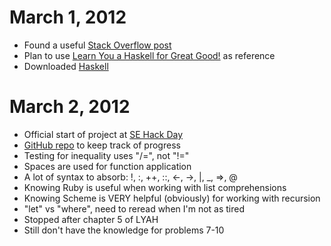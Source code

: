 March 1, 2012
=============
- Found a useful [Stack Overflow post](http://stackoverflow.com/questions/1012573/how-to-learn-haskell)
- Plan to use [Learn You a Haskell for Great Good!](http://learnyouahaskell.com/) as reference
- Downloaded [Haskell](http://hackage.haskell.org/platform/)

March 2, 2012
=============
- Official start of project at [SE Hack Day](http://sehackday.com/)
- [GitHub repo](https://github.com/mhyee/learning-haskell) to keep track of progress
- Testing for inequality uses "/=", not "!="
- Spaces are used for function application
- A lot of syntax to absorb: !, :, ++, ::, <-, ->, |, _, =>, @
- Knowing Ruby is useful when working with list comprehensions
- Knowing Scheme is VERY helpful (obviously) for working with recursion
- "let" vs "where", need to reread when I'm not as tired
- Stopped after chapter 5 of LYAH
- Still don't have the knowledge for problems 7-10
